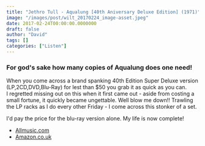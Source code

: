```yaml
---
title: "Jethro Tull - Aqualung [40th Aniversary Deluxe Edition] (1971)"
image: "/images/post/wilt_20170224_image-asset.jpeg"
date: 2017-02-24T00:00:00.0000000
draft: false
author: "David"
tags: []
categories: ["Listen"]
---
```

### For god's sake how many copies of Aqualung does one need!

 When you come across a brand spanking 40th Edition Super Deluxe version (LP,2CD,DVD,Blu-Ray) for lest than $50 you grab it as quick as you can.  
I regretted missing out on this when it first came out - aside from costing a small fortune, it quickly became ungettable. Well blow me down!! Trawling the LP racks as I do every other Friday - I come across this stonker of a set.

 I'd pay the price for the blu-ray version alone. My life is now complete!

-  [Allmusic.com](http://www.allmusic.com/album/aqualung-mw0000024632)
-  [Amazon.co.uk](https://www.amazon.co.uk/Aqualung-CD1-Blu-Ray-hard-back-book/dp/B005FVFWJ8/ref=sr_1_11?s=music&amp;ie=UTF8&amp;qid=1487922570&amp;sr=1-11&amp;keywords=jethro+tull+aqualung)